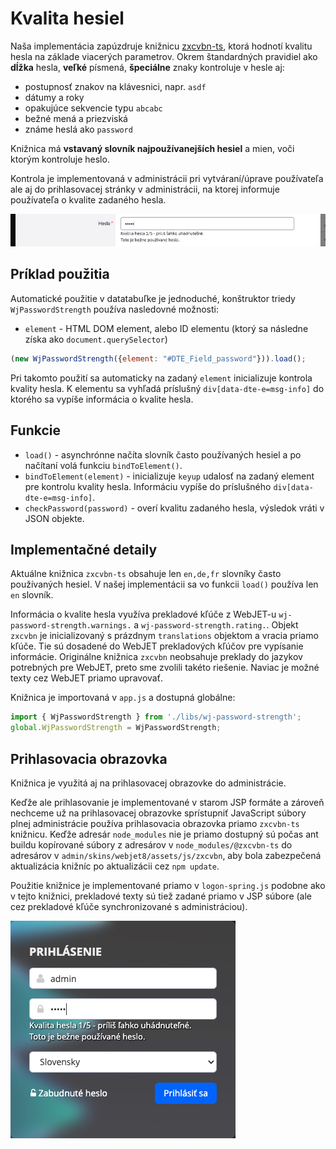 # Kvalita hesiel

Naša implementácia zapúzdruje knižnicu [zxcvbn-ts](https://zxcvbn-ts.github.io/zxcvbn/), ktorá hodnotí kvalitu hesla na základe viacerých parametrov. Okrem štandardných pravidiel ako **dĺžka** hesla, **veľké** písmená, **špeciálne** znaky kontroluje v hesle aj:

- postupnosť znakov na klávesnici, napr. ```asdf```
- dátumy a roky
- opakujúce sekvencie typu ```abcabc```
- bežné mená a priezviská
- známe heslá ako ```password```

Knižnica má **vstavaný slovník najpoužívanejších hesiel** a mien, voči ktorým kontroluje heslo.

Kontrola je implementovaná v administrácii pri vytváraní/úprave používateľa ale aj do prihlasovacej stránky v administrácii, na ktorej informuje používateľa o kvalite zadaného hesla.

![](password-strength.png)

## Príklad použitia

Automatické použitie v datatabuľke je jednoduché, konštruktor triedy ```WjPasswordStrength``` používa nasledovné možnosti:

- ```element``` - HTML DOM element, alebo ID elementu (ktorý sa následne získa ako ```document.querySelector```)

```javascript
(new WjPasswordStrength({element: "#DTE_Field_password"})).load();
```

Pri takomto použití sa automaticky na zadaný ```element``` inicializuje kontrola kvality hesla. K elementu sa vyhľadá príslušný ```div[data-dte-e=msg-info]``` do ktorého sa vypíše informácia o kvalite hesla.

## Funkcie

- ```load()``` - asynchrónne načíta slovník často používaných hesiel a po načítaní volá funkciu ```bindToElement()```.
- ```bindToElement(element)``` - inicializuje ```keyup``` udalosť na zadaný element pre kontrolu kvality hesla. Informáciu vypíše do príslušného ```div[data-dte-e=msg-info]```.
- ```checkPassword(password)``` - overí kvalitu zadaného hesla, výsledok vráti v JSON objekte.

## Implementačné detaily

Aktuálne knižnica ```zxcvbn-ts``` obsahuje len ```en,de,fr``` slovníky často používaných hesiel. V našej implementácii sa vo funkcii ```load()``` používa len ```en``` slovník.

Informácia o kvalite hesla využíva prekladové kľúče z WebJET-u ```wj-password-strength.warnings.``` a ```wj-password-strength.rating.```. Objekt ```zxcvbn``` je inicializovaný s prázdnym ```translations``` objektom a vracia priamo kľúče. Tie sú dosadené do WebJET prekladových kľúčov pre vypísanie informácie. Originálne knižnica ```zxcvbn``` neobsahuje preklady do jazykov potrebných pre WebJET, preto sme zvolili takéto riešenie. Naviac je možné texty cez WebJET priamo upravovať.

Knižnica je importovaná v ```app.js``` a dostupná globálne:

```javascript
import { WjPasswordStrength } from './libs/wj-password-strength';
global.WjPasswordStrength = WjPasswordStrength;
```

## Prihlasovacia obrazovka

Knižnica je využitá aj na prihlasovacej obrazovke do administrácie.

Keďže ale prihlasovanie je implementované v starom JSP formáte a zároveň nechceme už na prihlasovacej obrazovke sprístupniť JavaScript súbory plnej administrácie používa prihlasovacia obrazovka priamo ```zxcvbn-ts``` knižnicu. Keďže adresár ```node_modules``` nie je priamo dostupný sú počas ant buildu kopírované súbory z adresárov v ```node_modules/@zxcvbn-ts``` do adresárov v ```admin/skins/webjet8/assets/js/zxcvbn```, aby bola zabezpečená aktualizácia knižníc po aktualizácii cez ```npm update```.

Použitie knižnice je implementované priamo v ```logon-spring.js``` podobne ako v tejto knižnici, prekladové texty sú tiež zadané priamo v JSP súbore (ale cez prekladové kľúče synchronizované s administráciou).

![](../../_media/changelog/2021q2/2021-26-password-strength.png)